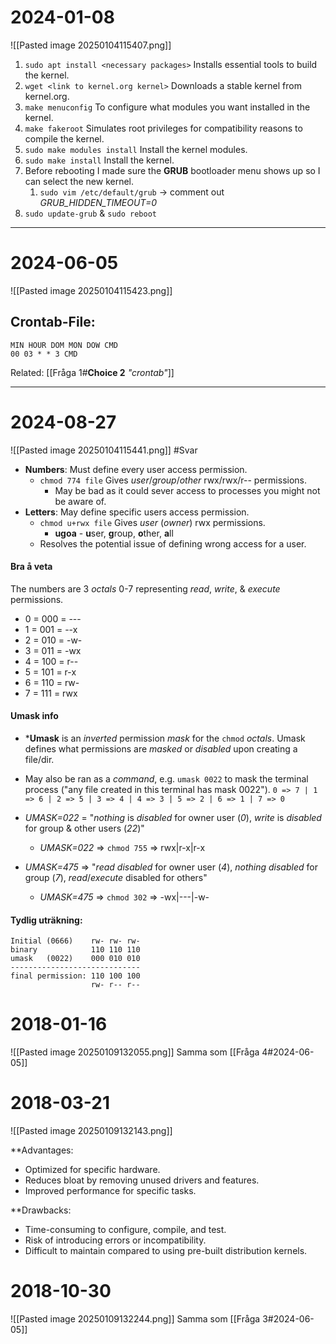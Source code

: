 # 2024-01-08

![[Pasted image 20250104115407.png]]

1. ``sudo apt install <necessary packages>`` Installs essential tools to build the kernel.
2. ``wget <link to kernel.org kernel>`` Downloads a stable kernel from kernel.org.
3. ``make menuconfig`` To configure what modules you want installed in the kernel.
4. ``make fakeroot`` Simulates root privileges for compatibility reasons to compile the kernel.
5. ``sudo make modules install`` Install the kernel modules.
6. ``sudo make install`` Install the kernel.
7. Before rebooting I made sure the **GRUB** bootloader menu shows up so I can select the new kernel.
	1. ``sudo vim /etc/default/grub`` -> comment out *GRUB_HIDDEN_TIMEOUT=0*
8. ``sudo update-grub`` & ``sudo reboot`` 
---
# 2024-06-05 
![[Pasted image 20250104115423.png]]
## **Crontab-File**:
```
MIN HOUR DOM MON DOW CMD
00 03 * * 3 CMD
```

Related:
[[Fråga 1#**Choice 2** *"crontab"*]]

---
# 2024-08-27
![[Pasted image 20250104115441.png]]
#Svar
- **Numbers**: Must define every user access permission.
	-  ``chmod 774 file`` Gives *user*/*group*/*other* rwx/rwx/r-- permissions.
		- May be bad as it could sever access to processes you might not be aware of.
- **Letters**: May define specific users access permission.
	- ``chmod u+rwx file`` Gives *user* (*owner*) rwx permissions.
		- **ugoa** - **u**ser, **g**roup, **o**ther, **a**ll
	- Resolves the potential issue of defining wrong access for a user.
#### Bra å veta
The numbers are 3 *octals* 0-7 representing *read*, *write*, & *execute* permissions.
* 0 = 000 = ---
* 1 = 001 = --x
* 2 = 010 = -w-
* 3 = 011 = -wx
* 4 = 100 = r--
* 5 = 101 = r-x
* 6 = 110 = rw-
* 7 = 111 = rwx
#### Umask info 
* ***Umask** is an *inverted* permission *mask* for the ``chmod`` *octals*. Umask defines what permissions are *masked* or *disabled* upon creating a file/dir.
* May also be ran as a *command*, e.g. ``umask 0022`` to mask the terminal process ("any file created in this terminal has mask 0022").
 ``0 => 7 | 1 => 6 | 2 => 5 | 3 => 4 | 4 => 3 | 5 => 2 | 6 => 1 | 7 => 0``

* *UMASK=022* = "*nothing* is *disabled* for owner user (*0*), *write* is *disabled* for group & other users (*22*)" 
	* *UMASK=022* => ``chmod 755`` => rwx|r-x|r-x
* *UMASK=475* => "*read* *disabled* for owner user (*4*), *nothing* *disabled* for group (*7*), *read*/*execute* disabled for others"
	* *UMASK=475* => ``chmod 302`` => -wx|---|-w-
#### Tydlig uträkning:
```
Initial (0666)    rw- rw- rw-
binary            110 110 110
umask   (0022)    000 010 010
-----------------------------
final permission: 110 100 100
				  rw- r-- r--
```

# 2018-01-16
![[Pasted image 20250109132055.png]]
Samma som [[Fråga 4#2024-06-05]]
# 2018-03-21
![[Pasted image 20250109132143.png]]

**Advantages:
- Optimized for specific hardware.
- Reduces bloat by removing unused drivers and features.
- Improved performance for specific tasks.

**Drawbacks:
- Time-consuming to configure, compile, and test.
- Risk of introducing errors or incompatibility.
- Difficult to maintain compared to using pre-built distribution kernels.
# 2018-10-30
![[Pasted image 20250109132244.png]]
Samma som [[Fråga 3#2024-06-05]]
